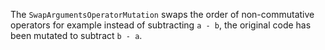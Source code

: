 The `SwapArgumentsOperatorMutation` swaps the order of non-commutative operators
for example instead of subtracting `a - b`, the original code has been mutated
to subtract `b - a`.

